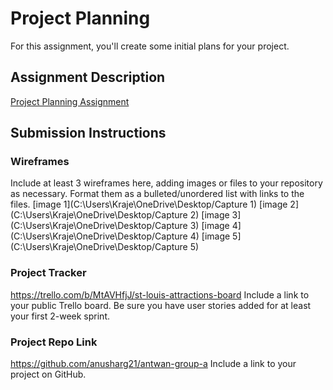 # Project Planning
For this assignment, you'll create some initial plans for your project.

## Assignment Description
[Project Planning Assignment](https://education.launchcode.org/liftoff/modules/assignments/project-planning)

## Submission Instructions

### Wireframes

Include at least 3 wireframes here, adding images or files to your repository as necessary. Format them as a bulleted/unordered list with links to the files.
[image 1](C:\Users\Kraje\OneDrive\Desktop/Capture 1)
[image 2](C:\Users\Kraje\OneDrive\Desktop/Capture 2)
[image 3](C:\Users\Kraje\OneDrive\Desktop/Capture 3)
[image 4](C:\Users\Kraje\OneDrive\Desktop/Capture 4)
[image 5](C:\Users\Kraje\OneDrive\Desktop/Capture 5)
### Project Tracker
https://trello.com/b/MtAVHfjJ/st-louis-attractions-board
Include a link to your public Trello board. Be sure you have user stories added for at least your first 2-week sprint.

### Project Repo Link
https://github.com/anusharg21/antwan-group-a
Include a link to your project on GitHub.
